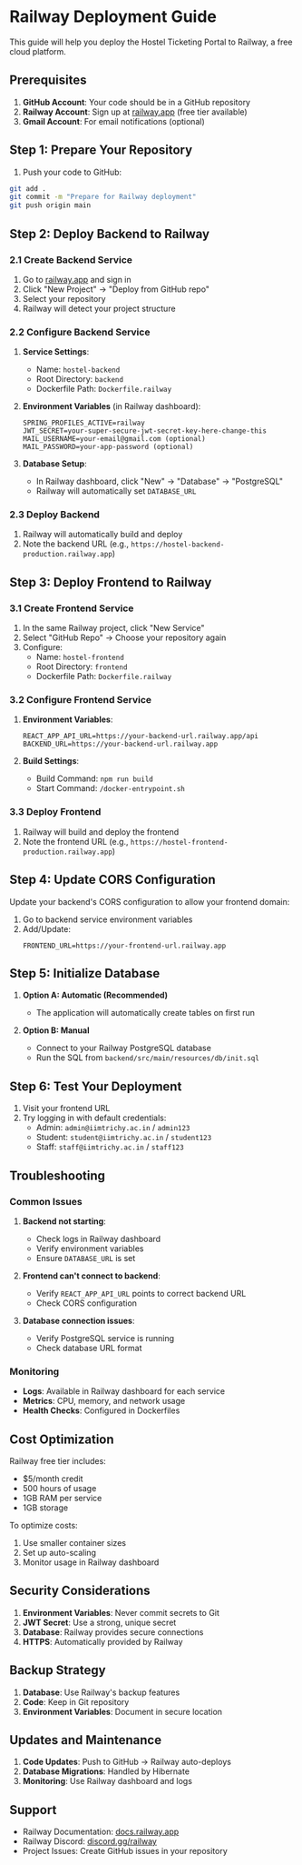 # Railway Deployment Guide

This guide will help you deploy the Hostel Ticketing Portal to Railway, a free cloud platform.

## Prerequisites

1. **GitHub Account**: Your code should be in a GitHub repository
2. **Railway Account**: Sign up at [railway.app](https://railway.app) (free tier available)
3. **Gmail Account**: For email notifications (optional)

## Step 1: Prepare Your Repository

1. Push your code to GitHub:
```bash
git add .
git commit -m "Prepare for Railway deployment"
git push origin main
```

## Step 2: Deploy Backend to Railway

### 2.1 Create Backend Service

1. Go to [railway.app](https://railway.app) and sign in
2. Click "New Project" → "Deploy from GitHub repo"
3. Select your repository
4. Railway will detect your project structure

### 2.2 Configure Backend Service

1. **Service Settings**:
   - Name: `hostel-backend`
   - Root Directory: `backend`
   - Dockerfile Path: `Dockerfile.railway`

2. **Environment Variables** (in Railway dashboard):
   ```
   SPRING_PROFILES_ACTIVE=railway
   JWT_SECRET=your-super-secure-jwt-secret-key-here-change-this
   MAIL_USERNAME=your-email@gmail.com (optional)
   MAIL_PASSWORD=your-app-password (optional)
   ```

3. **Database Setup**:
   - In Railway dashboard, click "New" → "Database" → "PostgreSQL"
   - Railway will automatically set `DATABASE_URL`

### 2.3 Deploy Backend

1. Railway will automatically build and deploy
2. Note the backend URL (e.g., `https://hostel-backend-production.railway.app`)

## Step 3: Deploy Frontend to Railway

### 3.1 Create Frontend Service

1. In the same Railway project, click "New Service"
2. Select "GitHub Repo" → Choose your repository again
3. Configure:
   - Name: `hostel-frontend`
   - Root Directory: `frontend`
   - Dockerfile Path: `Dockerfile.railway`

### 3.2 Configure Frontend Service

1. **Environment Variables**:
   ```
   REACT_APP_API_URL=https://your-backend-url.railway.app/api
   BACKEND_URL=https://your-backend-url.railway.app
   ```

2. **Build Settings**:
   - Build Command: `npm run build`
   - Start Command: `/docker-entrypoint.sh`

### 3.3 Deploy Frontend

1. Railway will build and deploy the frontend
2. Note the frontend URL (e.g., `https://hostel-frontend-production.railway.app`)

## Step 4: Update CORS Configuration

Update your backend's CORS configuration to allow your frontend domain:

1. Go to backend service environment variables
2. Add/Update:
   ```
   FRONTEND_URL=https://your-frontend-url.railway.app
   ```

## Step 5: Initialize Database

1. **Option A: Automatic (Recommended)**
   - The application will automatically create tables on first run

2. **Option B: Manual**
   - Connect to your Railway PostgreSQL database
   - Run the SQL from `backend/src/main/resources/db/init.sql`

## Step 6: Test Your Deployment

1. Visit your frontend URL
2. Try logging in with default credentials:
   - Admin: `admin@iimtrichy.ac.in` / `admin123`
   - Student: `student@iimtrichy.ac.in` / `student123`
   - Staff: `staff@iimtrichy.ac.in` / `staff123`

## Troubleshooting

### Common Issues

1. **Backend not starting**:
   - Check logs in Railway dashboard
   - Verify environment variables
   - Ensure `DATABASE_URL` is set

2. **Frontend can't connect to backend**:
   - Verify `REACT_APP_API_URL` points to correct backend URL
   - Check CORS configuration

3. **Database connection issues**:
   - Verify PostgreSQL service is running
   - Check database URL format

### Monitoring

- **Logs**: Available in Railway dashboard for each service
- **Metrics**: CPU, memory, and network usage
- **Health Checks**: Configured in Dockerfiles

## Cost Optimization

Railway free tier includes:
- $5/month credit
- 500 hours of usage
- 1GB RAM per service
- 1GB storage

To optimize costs:
1. Use smaller container sizes
2. Set up auto-scaling
3. Monitor usage in Railway dashboard

## Security Considerations

1. **Environment Variables**: Never commit secrets to Git
2. **JWT Secret**: Use a strong, unique secret
3. **Database**: Railway provides secure connections
4. **HTTPS**: Automatically provided by Railway

## Backup Strategy

1. **Database**: Use Railway's backup features
2. **Code**: Keep in Git repository
3. **Environment Variables**: Document in secure location

## Updates and Maintenance

1. **Code Updates**: Push to GitHub → Railway auto-deploys
2. **Database Migrations**: Handled by Hibernate
3. **Monitoring**: Use Railway dashboard and logs

## Support

- Railway Documentation: [docs.railway.app](https://docs.railway.app)
- Railway Discord: [discord.gg/railway](https://discord.gg/railway)
- Project Issues: Create GitHub issues in your repository
